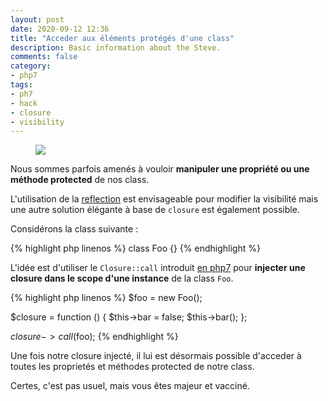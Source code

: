 ```yaml
---
layout: post
date: 2020-09-12 12:36
title: "Acceder aux éléments protégés d'une class"
description: Basic information about the Steve.
comments: false
category: 
- php7
tags:
- ph7
- hack
- closure
- visibility
---
```


<figure class="aligncenter">
    <img src="https://images.unsplash.com/photo-1600456548090-7d1b3f0bbea5?ixlib=rb-1.2.1&ixid=MXwxMjA3fDB8MHxwaG90by1wYWdlfHx8fGVufDB8fHw%3D&auto=format&fit=crop&w=1350&q=80" />
</figure>

Nous sommes parfois amenés à vouloir **manipuler une propriété ou une méthode protected** de nos class.

L'utilisation de la [reflection](https://www.php.net/manual/fr/reflectionproperty.setaccessible.php) est envisageable pour modifier la visibilité mais une autre solution élégante à base de <code>closure</code> est également possible.

Considérons la class suivante :

{% highlight php linenos %}
class Foo {}
{% endhighlight %}

L'idée est d'utiliser le `Closure::call` introduit [en php7](https://www.php.net/manual/fr/closure.call.php) pour **injecter une closure dans le scope d'une instance** de la class <code>Foo</code>.

{% highlight php linenos %}
$foo = new Foo();

$closure = function () {
    $this->bar = false;
    $this->bar();
};

$closure->call($foo);
{% endhighlight %}

Une fois notre closure injecté, il lui est désormais possible d'acceder à toutes les proprietés et méthodes protected de notre class.

Certes, c'est pas usuel, mais vous êtes majeur et vacciné. 